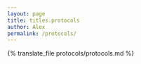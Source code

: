 ```yaml
---
layout: page
title: titles.protocols
author: Alex
permalink: /protocols/
---
```


{% translate_file protocols/protocols.md %}